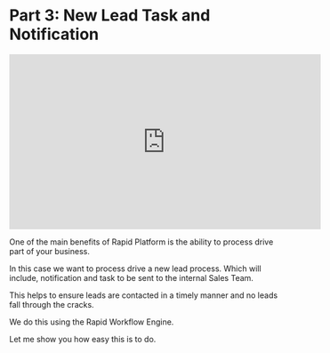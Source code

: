 # Part 3: New Lead Task and Notification 

<iframe width="560" height="315" src="https://www.youtube.com/embed/zoQny7xswX0?si=9jW0ClU7mOVVYyNX" title="YouTube video player" frameborder="0" allow="accelerometer; autoplay; clipboard-write; encrypted-media; gyroscope; picture-in-picture; web-share" allowfullscreen></iframe>

One of the main benefits of Rapid Platform is the ability to process drive part of your business. 

In this case we want to process drive a new lead process. Which will include, notification and task to be sent to the internal Sales Team. 

This helps to ensure leads are contacted in a timely manner and no leads fall through the cracks. 

We do this using the Rapid Workflow Engine. 

Let me show you how easy this is to do. 
